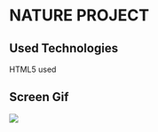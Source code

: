 <h1> NATURE PROJECT</h1>

<h2> Used Technologies </h2>

HTML5 used

<h2> Screen Gif </h2>

![](Doga.gif)